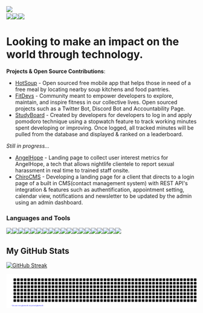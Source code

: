 <img src="https://user-images.githubusercontent.com/99847030/192158220-7bdabfbc-eb7e-482d-816c-06d1fff3ca5e.png" style="width=100%">

<div style="display: flex; flex-direction: row;" align=center >
  <a href="https://jasminesvisionary.com" target="_blank">
    <img src="https://img.shields.io/static/v1?&style=flat&logo=react&logoColor=AD9D90&labelColor=white&label=&message=PORTFOLIO&color=AD9D90"/>
  </a>
  <a href="https://twitter.com/jasminepvodev" target="_blank">
    <img src="https://img.shields.io/static/v1?&style=flat&logo=twitter&logoColor=AD9D90&labelColor=white&label=&message=TWITTER&color=AD9D90"/>
  </a>
  <a href="https://linkedin.com/jasminepvo" target="_blank">
    <img src="https://img.shields.io/static/v1?&style=flat&logo=linkedin&logoColor=AD9D90&labelColor=white&label=&message=LINKEDIN&color=AD9D90"/>
  </a>
</div>

# Looking to make an impact on the world through technology. 

**Projects & Open Source Contributions**: 
- [HotSoup](https://github.com/HotSoupRepos/HotSoup-frontend) - Open sourced free mobile app that helps those in need of a free meal by locating nearby soup kitchens and food pantries.
- [FitDevs](https://github.com/FitDevs-withKat) - Community meant to empower developers to explore, maintain, and inspire fitness in our collective lives. Open sourced projects such as a Twitter Bot, Discord Bot and Accountability Page. 
- [StudyBoard](https://studyboard.kyle-christian.repl.co) - Created by developers for developers to log in and apply pomodoro technique using a stopwatch feature to track working minutes spent developing or improving. Once logged, all tracked minutes will be pulled from the database and displayed & ranked on a leaderboard.
  
*Still in progress...*  
- [AngelHope](https://github.com/jasminepvo/angelhope) - Landing page to collect user interest metrics for AngelHope, a tech that allows nightlife clientele to report sexual harassment in real time to trained staff onsite.
- [ChiroCMS](https://github.com/jasminepvo/chirocms) - Developing a landing page for a client that directs to a login page of a built in CMS(contact management system) with REST API's integration & features such as authentification, appointment setting, calendar view, notifications and newsletter to be updated by the admin using an admin dashboard. 



### Languages and Tools
<div style="display: flex; flex-direction: row;" align=left >
  <a href="https://developer.mozilla.org/en-US/docs/Web/HTML" target="_blank">
    <img src="https://img.shields.io/static/v1?&style=flat&logo=HTML5&logoColor=white&labelColor=AD9D90&label=&message=HTML&color=AD9D90"/>
  </a>
  <a href="https://developer.mozilla.org/en-US/docs/Web/CSS" target="_blank">
    <img src="https://img.shields.io/static/v1?&style=flat&logo=CSS3&logoColor=white&labelColor=AD9D90&label=&message=CSS&color=AD9D90"/>
  </a>
  <a href="https://developer.mozilla.org/en-US/docs/Web/JavaScript" target="_blank">
    <img src="https://img.shields.io/static/v1?&style=flat&logo=javascript&logoColor=white&labelColor=AD9D90&label=&message=JAVASCRIPT&color=AD9D90"/>
  </a>
  <a href="https://beta.reactjs.org/" target="_blank">
    <img src="https://img.shields.io/static/v1?&style=flat&logo=react&logoColor=white&labelColor=AD9D90&label=&message=REACT&color=AD9D90"/>
  </a>
  <a href="https://getbootstrap.com" target="_blank">
    <img src="https://img.shields.io/static/v1?&style=flat&logo=bootstrap&logoColor=white&labelColor=AD9D90&label=&message=BOOTSTRAP&color=AD9D90"/>
  </a>
  <a href="https://www.w3schools.com/sass/" target="_blank">
    <img src="https://img.shields.io/static/v1?&style=flat&logo=sass&logoColor=white&labelColor=AD9D90&label=&message=SASS&color=AD9D90"/>
  </a>
  <a href="https://webpack.js.org/" target="_blank">
    <img src="https://img.shields.io/static/v1?&style=flat&logo=webpack&logoColor=white&labelColor=AD9D90&label=&message=WEBPACK&color=AD9D90"/>
  </a>
  <a href="https://vitejs.dev/" target="_blank">
    <img src="https://img.shields.io/static/v1?&style=flat&logo=vite&logoColor=white&labelColor=AD9D90&label=&message=VITE&color=AD9D90"/>
  </a>
  <a href="https://tailwindcss.com/docs/installation" target="_blank">
    <img src="https://img.shields.io/static/v1?&style=flat&logo=tailwindcss&logoColor=white&labelColor=AD9D90&label=&message=TAILWIND&color=AD9D90"/>
  </a>
  <a href="https://www.mongodb.com/docs/" target="_blank">
    <img src="https://img.shields.io/static/v1?&style=flat&logo=mongodb&logoColor=white&labelColor=AD9D90&label=&message=MONGODB&color=AD9D90"/>
  </a>
  <a href="https://expressjs.com/" target="_blank">
    <img src="https://img.shields.io/static/v1?&style=flat&logo=express&logoColor=white&labelColor=AD9D90&label=&message=EXPRESS&color=AD9D90"/>
  </a>
  <a href="https://nodejs.org/en/docs/" target="_blank">
    <img src="https://img.shields.io/static/v1?&style=flat&logo=nodedotjs&logoColor=white&labelColor=AD9D90&label=&message=NODE&color=AD9D90"/>
  </a>
  <a href="https://docs.aws.amazon.com/" target="_blank">
    <img src="https://img.shields.io/static/v1?&style=flat&logo=amazonaws&logoColor=white&labelColor=AD9D90&label=&message=AWS&color=AD9D90"/>
  </a>
  <a href="https://www.git-scm.com/doc" target="_blank">
    <img src="https://img.shields.io/static/v1?&style=flat&logo=git&logoColor=white&labelColor=AD9D90&label=&message=GIT&color=AD9D90"/>
  </a>
  <a href="https://docs.python.org/3/" target="_blank">
    <img src="https://img.shields.io/static/v1?&style=flat&logo=python&logoColor=white&labelColor=AD9D90&label=&message=PYTHON&color=AD9D90"/>
  </a>
  <a href="https://devdocs.io/cpp/" target="_blank">
    <img src="https://img.shields.io/static/v1?&style=flat&logo=cplusplus&logoColor=white&labelColor=AD9D90&label=&message=C++&color=AD9D90"/>
  </a>
  <a href="https://dev.java/learn/getting-started-with-java/" target="_blank">
    <img src="https://img.shields.io/static/v1?&style=flat&logo=java&logoColor=white&labelColor=AD9D90&label=&message=JAVA&color=AD9D90"/>
  </a>
  <a href="https://www.swift.org/documentation/" target="_blank">
    <img src="https://img.shields.io/static/v1?&style=flat&logo=swift&logoColor=white&labelColor=AD9D90&label=&message=SWIFT&color=AD9D90"/>
  </a>
  <a href="https://dev.mysql.com/doc/" target="_blank">
    <img src="https://img.shields.io/static/v1?&style=flat&logo=mysql&logoColor=white&labelColor=AD9D90&label=&message=MYSQL&color=AD9D90"/>
  </a>  
</div>

## My GitHub Stats
<!-- ACTIVITY GRAPH TRACKER -->
[![GitHub Streak](https://streak-stats.demolab.com?user=jasminepvo&theme=humoris&border_radius=20&card_width=1000)](https://git.io/streak-stats)

<!-- 
<div style="display: flex; flex-direction: row;">
 <img class="img" src="https://github-readme-stats.vercel.app/api?username=jasminepvo&theme=nord&show_icons=true&locale=en&border_radius=4" alt="jasminepvo" />
 <img class="img" src="https://github-readme-streak-stats.herokuapp.com?user=jasminepvo&theme=nord&border_radius=4&layout=compact" alt="jasminepvo" />
</div>
![Jasmine's github activity graph](https://activity-graph.herokuapp.com/graph?username=jasminepvo&theme=nord)
 -->

![](gitartwork.svg)
